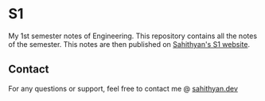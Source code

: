 # S1

My 1st semester notes of Engineering. This repository contains all the notes of the semester. This notes are then published on [Sahithyan's S1 website](https://s1.sahithyan.dev).

## Contact

For any questions or support, feel free to contact me @
[sahithyan.dev](https://sahithyan.dev)
